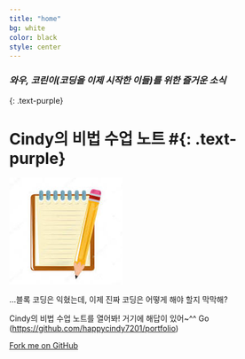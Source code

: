 ```yaml
---
title: "home"
bg: white
color: black
style: center
---
```


### *와우, 코린이(코딩을 이제 시작한 이들)를 위한 즐거운 소식*
{: .text-purple}

<span class="fa-stack subtlecircle" style="font-size:100px; background:rgba(255,166,0,0.1)">
  <i class="fa fa-circle fa-stack-2x text-white"></i>
  <i class="fa fa-bicycle fa-stack-1x text-orange"></i>
</span>

# Cindy의 비법 수업 노트 #{: .text-purple} 
<html>
<img src="https://github.com/happycindy7201/my_pages/blob/gh-pages/img/pencil_note.jpg"alt="노트 이미지">
</html>




…블록 코딩은 익혔는데, 이제 진짜 코딩은 어떻게 해야 할지 막막해?

Cindy의 비법 수업 노트를 열어봐! 거기에 해답이 있어~^^ Go (https://github.com/happycindy7201/portfolio)

<span id="forkongithub">
  <a href="{{https://github.com/happycindy7201/portfolio}}" class="bg-blue">
    Fork me on GitHub
  </a>
</span>
